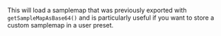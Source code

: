 This will load a samplemap that was previously exported with `getSampleMapAsBase64()` and is particularly useful if you want to store a custom samplemap in a user preset.